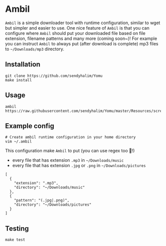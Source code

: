 # Ambil
`Ambil` is a simple downloader tool with runtime configuration, similar to wget but simpler and easier to use.
One nice feature of `Ambil` is that you can configure where `Ambil` should put your downloaded file based on
file extension, filename patterns and many more (coming soon~)! For example you can instruct `Ambil` to
always put (after download is complete) mp3 files to `~/Downloads/mp3` directory.

## Installation
```
git clone https://github.com/sendyhalim/Yomu
make install
```

## Usage
```
ambil https://raw.githubusercontent.com/sendyhalim/Yomu/master/Resources/screenshot.png
```


## Example config
```
# Create ambil runtime configuration in your home directory
vim ~/.ambil
```

This configuration make `Ambil` to put (you can use regex too :beers:!)
- every file that has extension `.mp3` in `~/Downloads/music`
- every file that has extension `.jpg` or `.png` in `~/Downloads/pictures`

```
[
  {
    "extension": ".mp3",
    "directory": "~/Downloads/music"
  },
  {
    "pattern": "(.jpg|.png)",
    "directory": "~/Downloads/pictures"
  }
]
```


## Testing
```
make test
```
